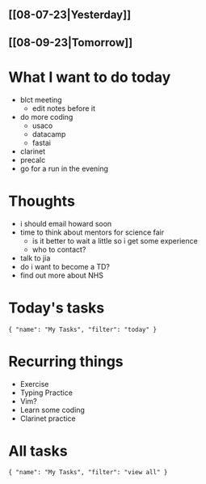 ## [[08-07-23|Yesterday]]

## [[08-09-23|Tomorrow]]

# What I want to do today
- blct meeting
	- edit notes before it
- do more coding
	- usaco
	- datacamp
	- fastai
- clarinet
- precalc
- go for a run in the evening

# Thoughts
- i should email howard soon
- time to think about mentors for science fair
	- is it better to wait a little so i get some experience
	- who to contact?
- talk to jia
- do i want to become a TD?
- find out more about NHS
# Today's tasks

```todoist 
{ "name": "My Tasks", "filter": "today" } 
```

# Recurring things
- Exercise
- Typing Practice
- Vim?
- Learn some coding
- Clarinet practice


# All tasks

```todoist 
{ "name": "My Tasks", "filter": "view all" } 
```
